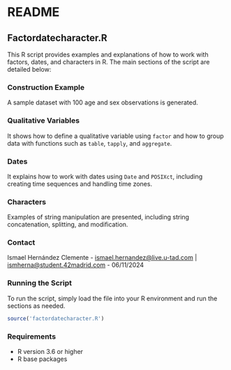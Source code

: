 # README

## Factordatecharacter.R

This R script provides examples and explanations of how to work with factors, dates, and characters in R. The main sections of the script are detailed below:

### Construction Example

A sample dataset with 100 age and sex observations is generated.

### Qualitative Variables

It shows how to define a qualitative variable using `factor` and how to group data with functions such as `table`, `tapply`, and `aggregate`.

### Dates

It explains how to work with dates using `Date` and `POSIXct`, including creating time sequences and handling time zones.

### Characters

Examples of string manipulation are presented, including string concatenation, splitting, and modification.

### Contact

Ismael Hernández Clemente - ismael.hernandez@live.u-tad.com | ismherna@student.42madrid.com - 06/11/2024

### Running the Script

To run the script, simply load the file into your R environment and run the sections as needed.

```r
source('factordatecharacter.R')
```

### Requirements

- R version 3.6 or higher
- R base packages